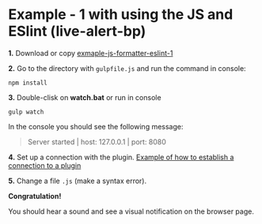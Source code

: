 # Example - 1 with using the JS and ESlint (live-alert-bp)

**1.** Download or copy [exmaple-js-formatter-eslint-1](https://github.com/Yuriy-Svetlov/live-alert-bp/tree/master/documentation/examples/gulp/js-formatter-eslint-1)

**2.** Go to the directory with `gulpfile.js` and run the command in console: 

```shell
npm install
```

**3.** Double-clisk on **watch.bat** or run in console 

```shell
gulp watch
```
In the console you should see the following message:

> Server started | host: 127.0.0.1 | port: 8080

**4.** Set up a connection with the plugin. [Example of how to establish a connection to a plugin](https://github.com/Yuriy-Svetlov/live-alert-bp/tree/master/documentation/examples/%D1%81onnect_to_server)

**5.** Change a file `.js` (make a syntax error).

**Congratulation!**

You should hear a sound and see a visual notification on the browser page.
